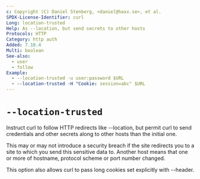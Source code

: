 ```yaml
---
c: Copyright (C) Daniel Stenberg, <daniel@haxx.se>, et al.
SPDX-License-Identifier: curl
Long: location-trusted
Help: As --location, but send secrets to other hosts
Protocols: HTTP
Category: http auth
Added: 7.10.4
Multi: boolean
See-also:
  - user
  - follow
Example:
  - --location-trusted -u user:password $URL
  - --location-trusted -H "Cookie: session=abc" $URL
---
```


# `--location-trusted`

Instruct curl to follow HTTP redirects like --location, but permit curl to
send credentials and other secrets along to other hosts than the initial one.

This may or may not introduce a security breach if the site redirects you to a
site to which you send this sensitive data to. Another host means that one or
more of hostname, protocol scheme or port number changed.

This option also allows curl to pass long cookies set explicitly with --header.
